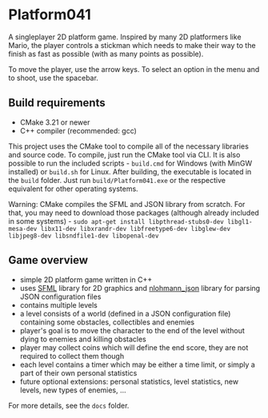 # Platform041
A singleplayer 2D platform game. Inspired by many 2D platformers like Mario, the player controls a stickman which needs to make their way to the finish as fast as possible (with as many points as possible).

To move the player, use the arrow keys. To select an option in the menu and to shoot, use the spacebar.

## Build requirements
- CMake 3.21 or newer
- C++ compiler (recommended: gcc)

This project uses the CMake tool to compile all of the necessary libraries and source code. To compile, just run the CMake tool via CLI. It is also possible to run the included scripts - `build.cmd` for Windows (with MinGW installed) or `build.sh` for Linux. After building, the executable is located in the `build` folder. Just run `build/Platform041.exe` or the respective equivalent for other operating systems.

Warning: CMake compiles the SFML and JSON library from scratch. For that, you may need to download those packages (although already included in some systems) - `sudo apt-get install libpthread-stubs0-dev libgl1-mesa-dev libx11-dev libxrandr-dev libfreetype6-dev libglew-dev libjpeg8-dev libsndfile1-dev libopenal-dev`

## Game overview
- simple 2D platform game written in C++
- uses [SFML](https://github.com/SFML/SFML.git) library for 2D graphics and [nlohmann_json](https://github.com/nlohmann/json.git) library for parsing JSON configuration files
- contains multiple levels
- a level consists of a world (defined in a JSON configuration file) containing some obstacles, collectibles and enemies
- player's goal is to move the character to the end of the level without dying to enemies and killing obstacles
- player may collect coins which will define the end score, they are not required to collect them though
- each level contains a timer which may be either a time limit, or simply a part of their own personal statistics
- future optional extensions: personal statistics, level statistics, new levels, new types of enemies, ...

For more details, see the `docs` folder.
